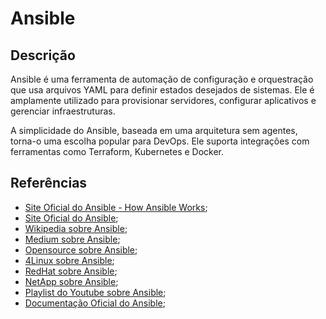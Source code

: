 # Ansible


## Descrição

Ansible é uma ferramenta de automação de configuração e orquestração que usa arquivos YAML para definir estados desejados de sistemas. Ele é amplamente utilizado para provisionar servidores, configurar aplicativos e gerenciar infraestruturas.

A simplicidade do Ansible, baseada em uma arquitetura sem agentes, torna-o uma escolha popular para DevOps. Ele suporta integrações com ferramentas como Terraform, Kubernetes e Docker.

## Referências

- [Site Oficial do Ansible - How Ansible Works](https://www.ansible.com/how-ansible-works/);
- [Site Oficial do Ansible](https://www.ansible.com/);
- [Wikipedia sobre Ansible](https://en.wikipedia.org/wiki/Ansible_(software));
- [Medium sobre Ansible](https://medium.com/@techlatest.net/what-is-ansible-4b0c5afadc7d);
- [Opensource sobre Ansible](https://opensource.com/resources/what-ansible);
- [4Linux sobre Ansible](https://4linux.com.br/o-que-e-ansible/);
- [RedHat sobre Ansible](https://www.redhat.com/pt-br/topics/automation/learning-ansible-tutorial);
- [NetApp sobre Ansible](https://www.netapp.com/pt/hybrid-cloud/it-automation/what-is-ansible-configuration-management/);
- [Playlist do Youtube sobre Ansible](https://youtube.com/playlist?list=PLORF-y_edVoDQnky9u2OgyrfirE1dhutX&si=PTS5e2XE1kz9FK2g);
- [Documentação Oficial do Ansible](https://docs.ansible.com/);